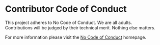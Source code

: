# Contributor Code of Conduct

This project adheres to No Code of Conduct.  We are all adults.  Contributions will be judged by their technical merit. Nothing else matters.

For more information please visit the [No Code of Conduct](https://github.com/domgetter/NCoC) homepage.

